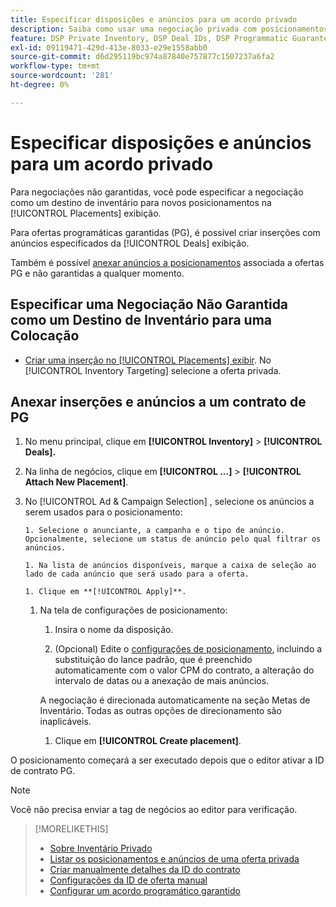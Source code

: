 ```yaml
---
title: Especificar disposições e anúncios para um acordo privado
description: Saiba como usar uma negociação privada com posicionamentos e anúncios adicionais.
feature: DSP Private Inventory, DSP Deal IDs, DSP Programmatic Guaranteed Deals
exl-id: 09119471-429d-413e-8033-e29e1558abb0
source-git-commit: d6d295119bc974a87840e757877c1507237a6fa2
workflow-type: tm+mt
source-wordcount: '281'
ht-degree: 0%

---
```


# Especificar disposições e anúncios para um acordo privado

Para negociações não garantidas, você pode especificar a negociação como um destino de inventário para novos posicionamentos na [!UICONTROL Placements] exibição.

Para ofertas programáticas garantidas (PG), é possível criar inserções com anúncios especificados da [!UICONTROL Deals] exibição.

Também é possível [anexar anúncios a posicionamentos](/help/dsp/campaign-management/ads/ad-attach-to-placement.md) associada a ofertas PG e não garantidas a qualquer momento.

## Especificar uma Negociação Não Garantida como um Destino de Inventário para uma Colocação

* [Criar uma inserção no [!UICONTROL Placements] exibir](/help/dsp/campaign-management/placements/placement-create.md). No [!UICONTROL Inventory Targeting] selecione a oferta privada.

## Anexar inserções e anúncios a um contrato de PG

1. No menu principal, clique em **[!UICONTROL Inventory]** > **[!UICONTROL Deals].**

1. Na linha de negócios, clique em  **[!UICONTROL ...]** > **[!UICONTROL Attach New Placement]**.

1. No [!UICONTROL Ad & Campaign Selection] , selecione os anúncios a serem usados para o posicionamento:

       1. Selecione o anunciante, a campanha e o tipo de anúncio. Opcionalmente, selecione um status de anúncio pelo qual filtrar os anúncios.
       
       1. Na lista de anúncios disponíveis, marque a caixa de seleção ao lado de cada anúncio que será usado para a oferta.
       
       1. Clique em **[!UICONTROL Apply]**.
   
   1. Na tela de configurações de posicionamento:

      1. Insira o nome da disposição.

      1. (Opcional) Edite o [configurações de posicionamento](/help/dsp/campaign-management/placements/placement-settings.md), incluindo a substituição do lance padrão, que é preenchido automaticamente com o valor CPM do contrato, a alteração do intervalo de datas ou a anexação de mais anúncios.

      A negociação é direcionada automaticamente na seção Metas de Inventário. Todas as outras opções de direcionamento são inaplicáveis.

      1. Clique em **[!UICONTROL Create placement]**.

O posicionamento começará a ser executado depois que o editor ativar a ID de contrato PG.

>[!NOTE]
>
> Você não precisa enviar a tag de negócios ao editor para verificação.

>[!MORELIKETHIS]
>
>* [Sobre Inventário Privado](private-inventory-about.md)
>* [Listar os posicionamentos e anúncios de uma oferta privada](/help/dsp/inventory/private-deal-view-placements.md)
>* [Criar manualmente detalhes da ID do contrato](deal-id-create.md)
>* [Configurações da ID de oferta manual](deal-id-settings.md)
>* [Configurar um acordo programático garantido](programmatic-guaranteed-set-up.md)
